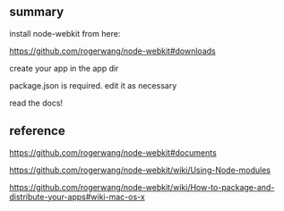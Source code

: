 ## summary

install node-webkit from here:

https://github.com/rogerwang/node-webkit#downloads

create your app in the app dir

package.json is required. edit it as necessary

read the docs!



## reference

https://github.com/rogerwang/node-webkit#documents

https://github.com/rogerwang/node-webkit/wiki/Using-Node-modules

https://github.com/rogerwang/node-webkit/wiki/How-to-package-and-distribute-your-apps#wiki-mac-os-x
